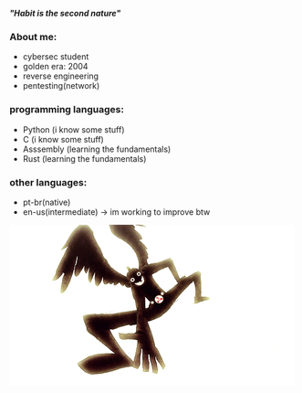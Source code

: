 ***"Habit is the second nature"***

### About me:
- cybersec student 
- golden era: 2004
- reverse engineering
- pentesting(network)

### programming languages:
- Python (i know some stuff)
- C (i know some stuff)
- Asssembly (learning the fundamentals)
- Rust (learning the fundamentals)

### other languages:
- pt-br(native)
- en-us(intermediate) -> im working to improve btw

![hero](the_hero_appears.gif)


